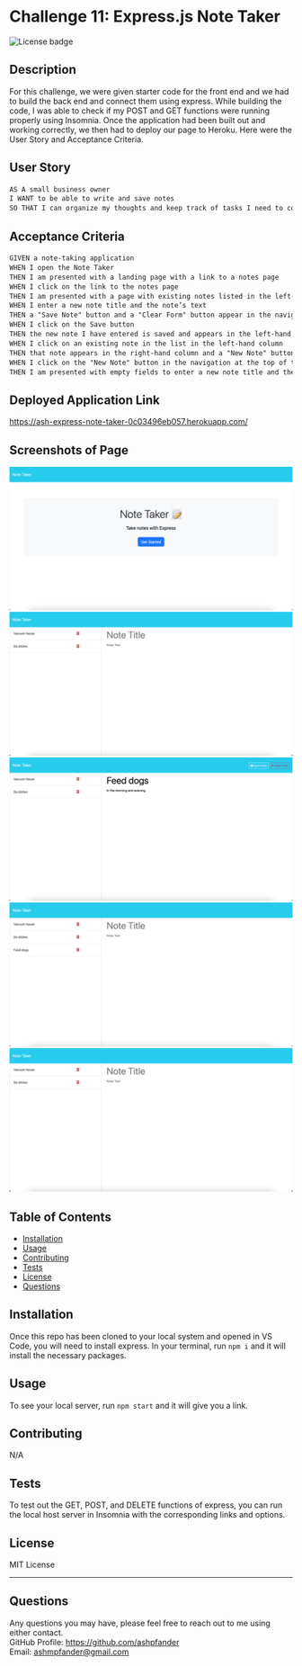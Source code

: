 # Challenge 11: Express.js Note Taker
![License badge](https://img.shields.io/badge/license-MIT_License-blue)

## Description

For this challenge, we were given starter code for the front end and we had to build the back end and connect them using express. While building the code, I was able to check if my POST and GET functions were running properly using Insomnia. Once the application had been built out and working correctly, we then had to deploy our page to Heroku. Here were the User Story and Acceptance Criteria.

## User Story

```md
AS A small business owner
I WANT to be able to write and save notes
SO THAT I can organize my thoughts and keep track of tasks I need to complete
```

## Acceptance Criteria

```md
GIVEN a note-taking application
WHEN I open the Note Taker
THEN I am presented with a landing page with a link to a notes page
WHEN I click on the link to the notes page
THEN I am presented with a page with existing notes listed in the left-hand column, plus empty fields to enter a new note title and the note’s text in the right-hand column
WHEN I enter a new note title and the note’s text
THEN a "Save Note" button and a "Clear Form" button appear in the navigation at the top of the page
WHEN I click on the Save button
THEN the new note I have entered is saved and appears in the left-hand column with the other existing notes and the buttons in the navigation disappear
WHEN I click on an existing note in the list in the left-hand column
THEN that note appears in the right-hand column and a "New Note" button appears in the navigation
WHEN I click on the "New Note" button in the navigation at the top of the page
THEN I am presented with empty fields to enter a new note title and the note’s text in the right-hand column and the button disappears
```

## Deployed Application Link
https://ash-express-note-taker-0c03496eb057.herokuapp.com/

## Screenshots of Page

![Landing page](./images/landing-page.png)
![Notes page with existing notes](./images/notes-page.png)
![Adding a note](./images/adding-new-note.png)
![Note added to existing notes](./images/new-note-added.png)
![Note having been deleted](./images/note-deleted.png)

## Table of Contents

- [Installation](#installation)
- [Usage](#usage)
- [Contributing](#contributing)
- [Tests](#tests)
- [License](#license)
- [Questions](#questions)

## Installation

Once this repo has been cloned to your local system and opened in VS Code, you will need to install express. In your terminal, run `npm i` and it will install the necessary packages.

## Usage

To see your local server, run `npm start` and it will give you a link.

## Contributing

N/A

## Tests

To test out the GET, POST, and DELETE functions of express, you can run the local host server in Insomnia with the corresponding links and options.

## License
MIT License

---

## Questions

Any questions you may have, please feel free to reach out to me using either contact.<br>
GitHub Profile: https://github.com/ashpfander<br>
Email: ashmpfander@gmail.com